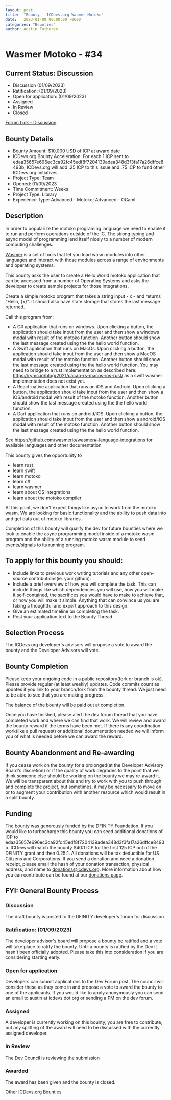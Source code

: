 ```yaml
---
layout: post
title:  "Bounty - ICDevs.org Wasmer Motoko"
date:   2023-01-09 00:00:00 -0600
categories: "Bounties"
author: Austin Fatheree
---
```


# Wasmer Motoko - #34

## Current Status: Discussion

* Discussion (01/09/2023)
* Ratification: (01/09/2023) 
* Open for application: (01/09/2023)
* Assigned 
* In Review 
* Closed 

[Forum Link - Discussion]()

## Bounty Details

* Bounty Amount: $10,000 USD of ICP at award date
* ICDevs.org Bounty Acceleration: For each 1 ICP sent to edaa35657e696ec3ca92fc45edf8f7204139adea348d3f3fa17a26dffce8493b, ICDevs.org will add  .25 ICP to this issue and .75 ICP to fund other ICDevs.org initiatives.
* Project Type: Team
* Opened: 01/09/2023
* Time Commitment: Weeks
* Project Type: Library
* Experience Type: Advanced - Motoko; Advanced - OCaml

## Description

In order to popularize the motoko programing language we need to enable it to run and perform operations outside of the IC.  The strong typing and async model of programming lend itself nicely to a number of modern computing challenges.

[Wasmer](https://wasmer.io/) is a set of tools that let you load wasm modules into other languages and interact with those modules across a range of environments and operating systems.

This bounty asks the user to create a Hello World motoko application that can be accessed from a number of Operating Systems and asks the developer to create sample projects for those integrations.

Create a simple motoko program that takes a string input - x - and returns "Hello, {x}". It should also have state storage that stores the last message returned.

Call this program from:

- A C# application that runs on windows. Upon clicking a button, the application should take input from the user and then show a windows modal with result of the motoko function. Another button should show the last message created using the the hello world function.
- A Swift application that runs on MacOs. Upon clicking a button, the application should take input from the user and then show a MacOS modal with result of the motoko function. Another button should show the last message created using the the hello world function.  You may need to bridge to a rust implementation as described here: https://rymc.io/blog/2021/cacao-rs-macos-ios-rust/ as a swift wasmer implementation does not exist yet.
- A React-native application that runs on iOS and Android. Upon clicking a button, the application should take input from the user and then show a iOS/android modal with result of the motoko function. Another button should show the last message created using the the hello world function.
- A Dart application that runs on android/iOS. Upon clicking a button, the application should take input from the user and then show a android/iOS modal with result of the motoko function. Another button should show the last message created using the the hello world function.

See https://github.com/wasmerio/wasmer#-language-integrations for available languages and other documentation

This bounty gives the opportunity to

* learn rust
* learn swift
* learn motoko
* learn c#
* learn wasmer
* learn about OS integrations
* learn about the motoko compiler

At this point, we don't expect things like async to work from the motoko wasm. We are looking for basic functionality and the ability to push data into and get data out of motoko libraries.

Completion of this bounty will qualify the dev for future bounties where we look to enable the async programming model inside of a motoko wasm program and the ability of a running motoko wasm module to send events/signals to its running program.

## To apply for this bounty you should:

* Include links to previous work writing tutorials and any other open-source contributions(ie. your github).
* Include a brief overview of how you will complete the task. This can include things like which dependencies you will use, how you will make it self-contained, the sacrifices you would have to make to achieve that, or how you will make it simple. Anything that can convince us you are taking a thoughtful and expert approach to this design.
* Give an estimated timeline on completing the task.
* Post your application text to the Bounty Thread

## Selection Process

The ICDevs.org developer's advisors will propose a vote to award the bounty and the Developer Advisors will vote.

## Bounty Completion

Please keep your ongoing code in a public repository(fork or branch is ok). Please provide regular (at least weekly) updates.  Code commits count as updates if you link to your branch/fork from the bounty thread.  We just need to be able to see that you are making progress.

The balance of the bounty will be paid out at completion.

Once you have finished, please alert the dev forum thread that you have completed work and where we can find that work.  We will review and award the bounty reward if the terms have been met.  If there is any coordination work(like a pull request) or additional documentation needed we will inform you of what is needed before we can award the reward.

## Bounty Abandonment and Re-awarding

If you cease work on the bounty for a prolonged(at the Developer Advisory Board's discretion) or if the quality of work degrades to the point that we think someone else should be working on the bounty we may re-award it.  We will be transparent about this and try to work with you to push through and complete the project, but sometimes, it may be necessary to move on or to augment your contribution with another resource which would result in a split bounty.

## Funding

The bounty was generously funded by the DFINITY Foundation. If you would like to turbocharge this bounty you can seed additional donations of ICP to edaa35657e696ec3ca92fc45edf8f7204139adea348d3f3fa17a26dffce8493b.  ICDevs will match the bounty $40:1 ICP for the first 125 ICP out of the DFINITY grant and then 0.25:1.  All donations will be tax deductible for US Citizens and Corporations.  If you send a donation and need a donation receipt, please email the hash of your donation transaction, physical address, and name to donations@icdevs.org.  More information about how you can contribute can be found at our [donations page](https://icdevs.org/donations.html).


## FYI: General Bounty Process

### Discussion

The draft bounty is posted to the DFINITY developer's forum for discussion

### Ratification: (01/09/2023)

The developer advisor's board will propose a bounty be ratified and a vote will take place to ratify the bounty.  Until a bounty is ratified by the Dev it hasn't been officially adopted. Please take this into consideration if you are considering starting early.

### Open for application

Developers can submit applications to the Dev Forum post.  The council will consider these as they come in and propose a vote to award the bounty to one of the applicants.  If you would like to apply anonymously you can send an email to austin at icdevs dot org or sending a PM on the dev forum.

### Assigned

A developer is currently working on this bounty, you are free to contribute, but any splitting of the award will need to be discussed with the currently assigned developer.

### In Review

The Dev Council is reviewing the submission

### Awarded

The award has been given and the bounty is closed.




[Other ICDevs.org Bounties](https://icdevs.org/bounties.html)

